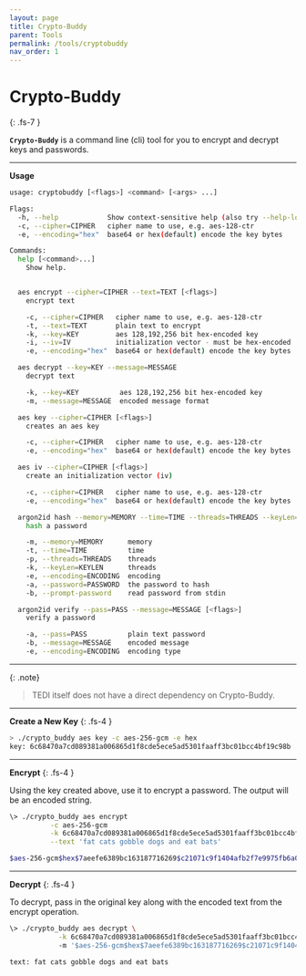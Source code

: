 ```yaml
---
layout: page
title: Crypto-Buddy
parent: Tools
permalink: /tools/cryptobuddy
nav_order: 1
---
```



# Crypto-Buddy
{: .fs-7 }

**`Crypto-Buddy`** is a command line (cli) tool for you to encrypt and decrypt keys and passwords.

---

**Usage**

```sh
usage: cryptobuddy [<flags>] <command> [<args> ...]

Flags:
  -h, --help            Show context-sensitive help (also try --help-long and --help-man).
  -c, --cipher=CIPHER   cipher name to use, e.g. aes-128-ctr
  -e, --encoding="hex"  base64 or hex(default) encode the key bytes

Commands:
  help [<command>...]
    Show help.


  aes encrypt --cipher=CIPHER --text=TEXT [<flags>]
    encrypt text

    -c, --cipher=CIPHER   cipher name to use, e.g. aes-128-ctr
    -t, --text=TEXT       plain text to encrypt
    -k, --key=KEY         aes 128,192,256 bit hex-encoded key
    -i, --iv=IV           initialization vector - must be hex-encoded
    -e, --encoding="hex"  base64 or hex(default) encode the key bytes

  aes decrypt --key=KEY --message=MESSAGE
    decrypt text

    -k, --key=KEY          aes 128,192,256 bit hex-encoded key
    -m, --message=MESSAGE  encoded message format

  aes key --cipher=CIPHER [<flags>]
    creates an aes key

    -c, --cipher=CIPHER   cipher name to use, e.g. aes-128-ctr
    -e, --encoding="hex"  base64 or hex(default) encode the key bytes

  aes iv --cipher=CIPHER [<flags>]
    create an initialization vector (iv)

    -c, --cipher=CIPHER   cipher name to use, e.g. aes-128-ctr
    -e, --encoding="hex"  base64 or hex(default) encode the key bytes

  argon2id hash --memory=MEMORY --time=TIME --threads=THREADS --keyLen=KEYLEN [<flags>]
    hash a password

    -m, --memory=MEMORY      memory
    -t, --time=TIME          time
    -p, --threads=THREADS    threads
    -k, --keyLen=KEYLEN      threads
    -e, --encoding=ENCODING  encoding
    -a, --password=PASSWORD  the password to hash
    -b, --prompt-password    read password from stdin

  argon2id verify --pass=PASS --message=MESSAGE [<flags>]
    verify a password

    -a, --pass=PASS          plain text password
    -b, --message=MESSAGE    encoded message
    -e, --encoding=ENCODING  encoding type
```

---

{: .note}
> TEDI itself does not have a direct dependency on Crypto-Buddy.

---

**Create a New Key**
{: .fs-4 }

```sh
> ./crypto_buddy aes key -c aes-256-gcm -e hex
key: 6c68470a7cd089381a006865d1f8cde5ece5ad5301faaff3bc01bcc4bf19c98b
```

---

**Encrypt**
{: .fs-4 }

Using the key created above, use it to encrypt a password. The output will be an encoded string. 

```sh
\> ./crypto_buddy aes encrypt                                                 \
          -c aes-256-gcm                                                      \
          -k 6c68470a7cd089381a006865d1f8cde5ece5ad5301faaff3bc01bcc4bf19c98b \
          --text 'fat cats gobble dogs and eat bats'

$aes-256-gcm$hex$7aeefe6389bc163187716269$c21071c9f1404afb2f7e9975fb6a00db53b442be8a07ec26979c4c2cdb56c15bf97afee3558d25b15b60564eb8bb8ce83e
```

---

**Decrypt**
{: .fs-4 }

To decrypt, pass in the original key along with the encoded text from the encrypt operation.

```sh
\> ./crypto_buddy aes decrypt \
            -k 6c68470a7cd089381a006865d1f8cde5ece5ad5301faaff3bc01bcc4bf19c98b 
            -m '$aes-256-gcm$hex$7aeefe6389bc163187716269$c21071c9f1404afb2f7e9975fb6a00db53b442be8a07ec26979c4c2cdb56c15bf97afee3558d25b15b60564eb8bb8ce83e'

text: fat cats gobble dogs and eat bats
```